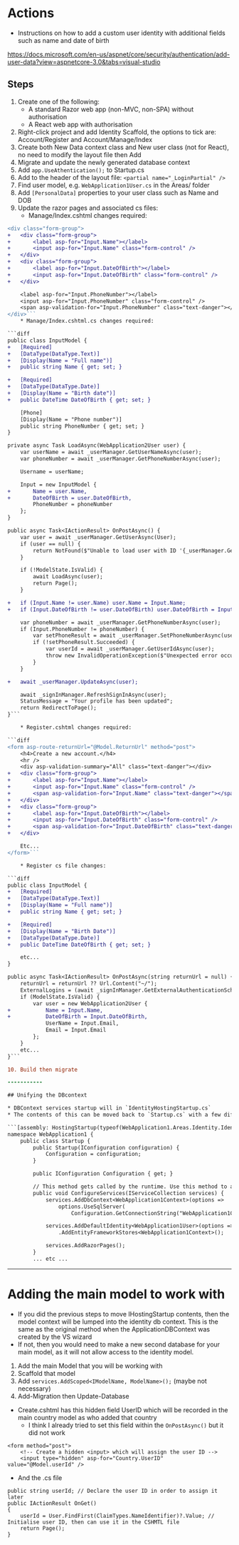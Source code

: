 # Actions
* Instructions on how to add a custom user identity with additional fields such as name and date of birth

https://docs.microsoft.com/en-us/aspnet/core/security/authentication/add-user-data?view=aspnetcore-3.0&tabs=visual-studio

## Steps

1. Create one of the following:
    * A standard Razor web app (non-MVC, non-SPA) without authorisation
    * A React web app with authorisation
2. Right-click project and add Identity Scaffold, the options to tick are: Account/Register and Account/Manage/Index
3. Create both New Data context class and New user class (not for React), no need to modify the layout file then Add
4. Migrate and update the newly generated database context
5. Add `app.UseAthentication();` to Startup.cs
6. Add to the header of the layout file: `<partial name="_LoginPartial" />`
7. Find user model, e.g. `WebApplication1User.cs` in the Areas/ folder
8. Add `[PersonalData]` properties to your user class such as Name and DOB
9. Update the razor pages and associated cs files:
    * Manage/Index.cshtml changes required:

```diff
<div class="form-group">
+   <div class="form-group">
+       <label asp-for="Input.Name"></label>
+       <input asp-for="Input.Name" class="form-control" />
+   </div>
+   <div class="form-group">
+       <label asp-for="Input.DateOfBirth"></label>
+       <input asp-for="Input.DateOfBirth" class="form-control" />
+   </div>

    <label asp-for="Input.PhoneNumber"></label>
    <input asp-for="Input.PhoneNumber" class="form-control" />
    <span asp-validation-for="Input.PhoneNumber" class="text-danger"></span>
</div>```
    * Manage/Index.cshtml.cs changes required:

```diff
public class InputModel {
+   [Required]
+   [DataType(DataType.Text)]
+   [Display(Name = "Full name")]
+   public string Name { get; set; }

+   [Required]
+   [DataType(DataType.Date)]
+   [Display(Name = "Birth date")]
+   public DateTime DateOfBirth { get; set; }

    [Phone]
    [Display(Name = "Phone number")]
    public string PhoneNumber { get; set; }
}

private async Task LoadAsync(WebApplication2User user) {
    var userName = await _userManager.GetUserNameAsync(user);
    var phoneNumber = await _userManager.GetPhoneNumberAsync(user);

    Username = userName;

    Input = new InputModel {
+       Name = user.Name,
+       DateOfBirth = user.DateOfBirth,
        PhoneNumber = phoneNumber
    };
}

public async Task<IActionResult> OnPostAsync() {
    var user = await _userManager.GetUserAsync(User);
    if (user == null) {
        return NotFound($"Unable to load user with ID '{_userManager.GetUserId(User)}'.");
    }

    if (!ModelState.IsValid) {
        await LoadAsync(user);
        return Page();
    }

+   if (Input.Name != user.Name) user.Name = Input.Name;
+   if (Input.DateOfBirth != user.DateOfBirth) user.DateOfBirth = Input.DateOfBirth;

    var phoneNumber = await _userManager.GetPhoneNumberAsync(user);
    if (Input.PhoneNumber != phoneNumber) {
        var setPhoneResult = await _userManager.SetPhoneNumberAsync(user, Input.PhoneNumber);
        if (!setPhoneResult.Succeeded) {
            var userId = await _userManager.GetUserIdAsync(user);
            throw new InvalidOperationException($"Unexpected error occurred setting phone number for user with ID '{userId}'.");
        }
    }

+   await _userManager.UpdateAsync(user);

    await _signInManager.RefreshSignInAsync(user);
    StatusMessage = "Your profile has been updated";
    return RedirectToPage();
}```

    * Register.cshtml changes required:

```diff
<form asp-route-returnUrl="@Model.ReturnUrl" method="post">
    <h4>Create a new account.</h4>
    <hr />
    <div asp-validation-summary="All" class="text-danger"></div>
+   <div class="form-group">
+       <label asp-for="Input.Name"></label>
+       <input asp-for="Input.Name" class="form-control" />
+       <span asp-validation-for="Input.Name" class="text-danger"></span>
+   </div>
+   <div class="form-group">
+       <label asp-for="Input.DateOfBirth"></label>
+       <input asp-for="Input.DateOfBirth" class="form-control" />
+       <span asp-validation-for="Input.DateOfBirth" class="text-danger"></span>
+   </div>

    Etc...
</form>```

    * Register cs file changes:

```diff
public class InputModel {
+   [Required]
+   [DataType(DataType.Text)]
+   [Display(Name = "Full name")]
+   public string Name { get; set; }

+   [Required]
+   [Display(Name = "Birth Date")]
+   [DataType(DataType.Date)]
+   public DateTime DateOfBirth { get; set; }

    etc...
}

public async Task<IActionResult> OnPostAsync(string returnUrl = null) {
    returnUrl = returnUrl ?? Url.Content("~/");
    ExternalLogins = (await _signInManager.GetExternalAuthenticationSchemesAsync()).ToList();
    if (ModelState.IsValid) {
        var user = new WebApplication2User {
+           Name = Input.Name,
+           DateOfBirth = Input.DateOfBirth,
            UserName = Input.Email,
            Email = Input.Email
        };
    }
    etc...
}```

10. Build then migrate

-----------

## Unifying the DBcontext

* DBContext services startup will in `IdentityHostingStartup.cs`
* The contents of this can be moved back to `Startup.cs` with a few differences.

```[assembly: HostingStartup(typeof(WebApplication1.Areas.Identity.IdentityHostingStartup))] // This bit may not be required, it can be commented out
namespace WebApplication1 {
    public class Startup {
        public Startup(IConfiguration configuration) {
            Configuration = configuration;
        }

        public IConfiguration Configuration { get; }

        // This method gets called by the runtime. Use this method to add services to the container.
        public void ConfigureServices(IServiceCollection services) {
            services.AddDbContext<WebApplication1Context>(options =>
                options.UseSqlServer(
                    Configuration.GetConnectionString("WebApplication1ContextConnection")));

            services.AddDefaultIdentity<WebApplication1User>(options => options.SignIn.RequireConfirmedAccount = true)
                .AddEntityFrameworkStores<WebApplication1Context>();

            services.AddRazorPages();
        }
        ... etc ...
 ```

-----------

# Adding the main model to work with

* If you did the previous steps to move IHostingStartup contents, then the model context will be lumped into the identity db context. This is the same as the original method when the ApplicationDBContext was created by the VS wizard
* If not, then you would need to make a new second database for your main model, as it will not allow access to the identity model.

1. Add the main Model that you will be working with
2. Scaffold that model
3. Add `services.AddScoped<IModelName, ModelName>();` (maybe not necessary)
4. Add-Migration then Update-Database
* Create.cshtml has this hidden field UserID which will be recorded in the main country model as who added that country
    * I think I already tried to set this field within the `OnPostAsync()` but it did not work
```
<form method="post">
    <!-- Create a hidden <input> which will assign the user ID -->
    <input type="hidden" asp-for="Country.UserID" value="@Model.userId" />
```
* And the .cs file
```
public string userId; // Declare the user ID in order to assign it later
public IActionResult OnGet()
{
    userId = User.FindFirst(ClaimTypes.NameIdentifier)?.Value; // Initialise user ID, then can use it in the CSHMTL file
    return Page();
}
```


